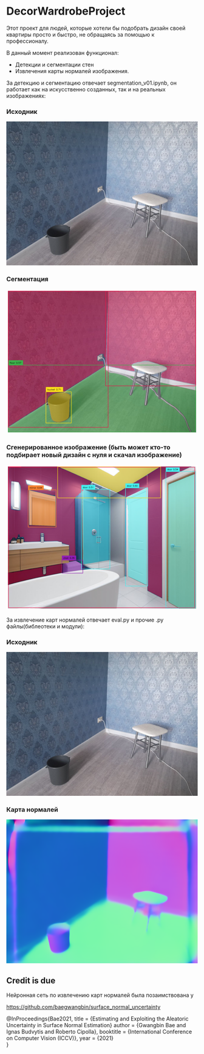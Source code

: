# DecorWardrobeProject

Этот проект для людей, которые хотели бы подобрать дизайн своей квартиры просто и быстро,
не обращаясь за помощью к профессионалу.

В данный момент реализован функционал: 
  * Детекции и сегментации стен
  * Извлечения карты нормалей изображения.

За детекцию и сегментацию отвечает segmentation_v01.ipynb, он работает как на искусственно созданных,
так и на реальных изображениях:

### Исходник
![alt text](Assets/102_img.png)

### Сегментация
![alt text](Assets/segmented%20102.jpg)


### Сгенерированное изображение (быть может кто-то подбирает новый дизайн с нуля и скачал изображение)

![alt text](Assets/bath.png)

За извлечение карт нормалей отвечает eval.py и прочие .py файлы(библеотеки и модули):

### Исходник
![alt text](Assets/102_img.png)

### Карта нормалей

![alt text](Assets/102_pred_norm.png)


## Credit is due

Нейронная сеть по извлечению карт нормалей была позаимствована у

https://github.com/baegwangbin/surface_normal_uncertainty

@InProceedings{Bae2021,
    title   = {Estimating and Exploiting the Aleatoric Uncertainty in Surface Normal Estimation}
    author  = {Gwangbin Bae and Ignas Budvytis and Roberto Cipolla},
    booktitle = {International Conference on Computer Vision (ICCV)},
    year = {2021}                         
}

